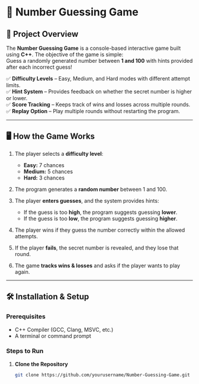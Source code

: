 # 🎲 Number Guessing Game

## 📌 Project Overview  

The **Number Guessing Game** is a console-based interactive game built using **C++**. The objective of the game is simple:  
Guess a randomly generated number between **1 and 100** with hints provided after each incorrect guess!  

✅ **Difficulty Levels** – Easy, Medium, and Hard modes with different attempt limits.  
✅ **Hint System** – Provides feedback on whether the secret number is higher or lower.  
✅ **Score Tracking** – Keeps track of wins and losses across multiple rounds.  
✅ **Replay Option** – Play multiple rounds without restarting the program.  

---

## 🖥️ How the Game Works

1. The player selects a **difficulty level**:
   - **Easy:** 7 chances  
   - **Medium:** 5 chances  
   - **Hard:** 3 chances  

2. The program generates a **random number** between 1 and 100.  
3. The player **enters guesses**, and the system provides hints:
   - If the guess is too **high**, the program suggests guessing **lower**.
   - If the guess is too **low**, the program suggests guessing **higher**.  
4. The player wins if they guess the number correctly within the allowed attempts.
5. If the player **fails**, the secret number is revealed, and they lose that round.
6. The game **tracks wins & losses** and asks if the player wants to play again.

---

## 🛠️ Installation & Setup

### Prerequisites  
- C++ Compiler (GCC, Clang, MSVC, etc.)  
- A terminal or command prompt  

### Steps to Run  
1. **Clone the Repository**  
   ```bash
   git clone https://github.com/yourusername/Number-Guessing-Game.git
